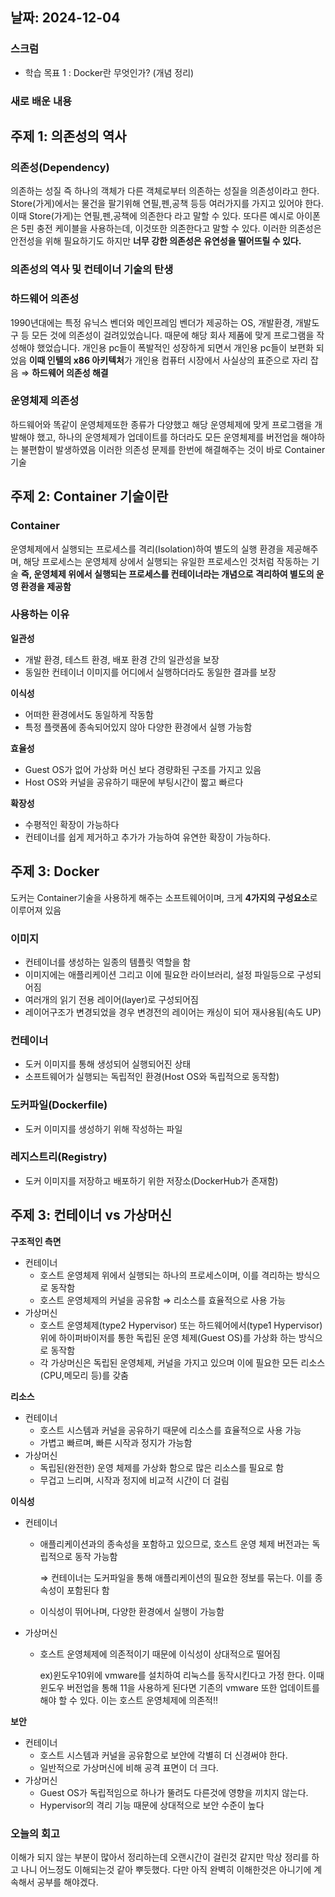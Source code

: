 ## 날짜: 2024-12-04

### 스크럼
- 학습 목표 1 : Docker란 무엇인가? (개념 정리)
### 새로 배운 내용
## 주제 1: 의존성의 역사
### 의존성(Dependency)

의존하는 성질 즉 하나의 객체가 다른 객체로부터 의존하는 성질을 의존성이라고 한다.
Store(가게)에서는 물건을 팔기위해 연필,펜,공책 등등 여러가지를 가지고 있어야 한다.
이때 Store(가게)는 연필,펜,공책에 의존한다 라고 말할 수 있다. 또다른 예시로 아이폰은 5핀 충전 케이블을 사용하는데, 이것또한 의존한다고 말할 수 있다.
이러한 의존성은 안전성을 위해 필요하기도 하지만 **너무 강한 의존성은 유연성을 떨어뜨릴 수 있다.**

### 의존성의 역사 및 컨테이너 기술의 탄생

### 하드웨어 의존성
1990년대에는 특정 유닉스 벤더와 메인프레임 벤더가 제공하는 OS, 개발환경, 개발도구 등 모든 것에 의존성이 걸려있었습니다. 때문에 해당 회사 제품에 맞게 프로그램을 작성해야 했었습니다.
개인용 pc들이 폭발적인 성장하게 되면서 개인용 pc들이 보편화 되었음
**이때 인텔의 x86 아키텍처**가 개인용 컴퓨터 시장에서 사실상의 표준으로 자리 잡음 ⇒ **하드웨어 의존성 해결**

### 운영체제 의존성
하드웨어와 똑같이 운영체제또한 종류가 다양했고 해당 운영체제에 맞게 프로그램을 개발해야 했고,
하나의 운영체제가 업데이트를 하더라도 모든 운영체제를 버전업을 해야하는 불편함이 발생하였음
이러한 의존성 문제를 한번에 해결해주는 것이 바로 Container 기술

## 주제 2: Container 기술이란
### Container

운영체제에서 실행되는 프로세스를 격리(Isolation)하여 별도의 실행 환경을 제공해주며, 해당 프로세스는 운영체제 상에서 실행되는 유일한 프로세스인 것처럼 작동하는 기술
**즉, 운영체제 위에서 실행되는 프로세스를 컨테이너라는 개념으로 격리하여 별도의 운영 환경을 제공함**

### 사용하는 이유
**일관성**
- 개발 환경, 테스트 환경, 배포 환경 간의 일관성을 보장
- 동일한 컨테이너 이미지를 어디에서 실행하더라도 동일한 결과를 보장

**이식성**
- 어떠한 환경에서도 동일하게 작동함
- 특정 플랫폼에 종속되어있지 않아 다양한 환경에서 실행 가능함

**효율성**
- Guest OS가 없어 가상화 머신 보다 경량화된 구조를 가지고 있음
- Host OS와 커널을 공유하기 때문에 부팅시간이 짧고 빠르다

**확장성**
- 수평적인 확장이 가능하다
- 컨테이너를 쉽게 제거하고 추가가 가능하여 유연한 확장이 가능하다.

## 주제 3: Docker
도커는 Container기술을 사용하게 해주는 소프트웨어이며, 크게 **4가지의 구성요소**로 이루어져 있음
### 이미지
- 컨테이너를 생성하는 일종의 템플릿 역할을 함
- 이미지에는 애플리케이션 그리고 이에 필요한 라이브러리, 설정 파일등으로 구성되어짐
- 여러개의 읽기 전용 레이어(layer)로 구성되어짐
- 레이어구조가 변경되었을 경우 변경전의 레이어는 캐싱이 되어 재사용됨(속도 UP)

### 컨테이너
- 도커 이미지를 통해 생성되어 실행되어진 상태
- 소프트웨어가 실행되는 독립적인 환경(Host OS와 독립적으로 동작함)

### 도커파일(Dockerfile)
- 도커 이미지를 생성하기 위해 작성하는 파일

### 레지스트리(Registry)
- 도커 이미지를 저장하고 배포하기 위한 저장소(DockerHub가 존재함)

## 주제 3: 컨테이너 vs 가상머신
**구조적인 측면**
- 컨테이너
  - 호스트 운영체제 위에서 실행되는 하나의 프로세스이며, 이를 격리하는 방식으로 동작함
  - 호스트 운영체제의 커널을 공유함 ⇒ 리소스를 효율적으로 사용 가능
- 가상머신
  - 호스트 운영체제(type2 Hypervisor) 또는 하드웨어에서(type1 Hypervisor) 위에 하이퍼바이저를 통한 독립된 운영 체제(Guest OS)를 가상화 하는 방식으로 동작함
  - 각 가상머신은 독립된 운영체제, 커널을 가지고 있으며 이에 필요한 모든 리소스(CPU,메모리 등)를 갖춤

**리소스**
- 컨테이너
  - 호스트 시스템과 커널을 공유하기 때문에 리소스를 효율적으로 사용 가능
  - 가볍고 빠르며, 빠른 시작과 정지가 가능함
- 가상머신
  - 독립된(완전한) 운영 체제를 가상화 함으로 많은 리소스를 필요로 함
  - 무겁고 느리며, 시작과 정지에 비교적 시간이 더 걸림

**이식성**
- 컨테이너
  - 애플리케이션과의 종속성을 포함하고 있으므로, 호스트 운영 체제 버전과는 독립적으로 동작 가능함

    ⇒ 컨테이너는 도커파일을 통해 애플리케이션의 필요한 정보를 묶는다. 이를 종속성이 포함된다 함

  - 이식성이 뛰어나며, 다양한 환경에서 실행이 가능함
- 가상머신
  - 호스트 운영체제에 의존적이기 때문에 이식성이 상대적으로 떨어짐

    ex)윈도우10위에 vmware를 설치하여 리눅스를 동작시킨다고 가정 한다. 이때 윈도우 버전업을 통해 11을 사용하게 된다면 기존의 vmware 또한 업데이트를 해야 할 수 있다. 이는 호스트 운영체제에 의존적!!


**보안**
- 컨테이너
  - 호스트 시스템과 커널을 공유함으로 보안에 각별히 더 신경써야 한다.
  - 일반적으로 가상머신에 비해 공격 표면이 더 크다.
- 가상머신
  - Guest OS가 독립적임으로 하나가 뚤려도 다른것에 영향을 끼치지 않는다.
  - Hypervisor의 격리 기능 때문에 상대적으로 보안 수준이 높다

### 오늘의 회고
이해가 되지 않는 부분이 많아서 정리하는데 오랜시간이 걸린것 같지만 막상 정리를 하고 나니
어느정도 이해되는것 같아 뿌듯했다. 다만 아직 완벽히 이해한것은 아니기에 계속해서 공부를 해야겠다.